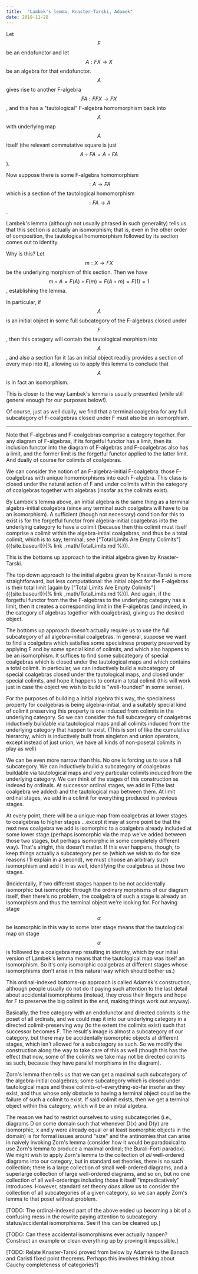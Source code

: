 ```yaml
---
title:  "Lambek's lemma, Knaster-Tarski, Adamek"
date: 2019-11-28
---
```

Let $$F$$ be an endofunctor and let $$A : FX \to X$$ be an algebra for that endofunctor. $$A$$ gives rise to another F-algebra $$FA : FFX \to FX$$, and this has a "tautological" F-algebra homomorphism back into $$A$$ with underlying map $$A$$ itself (the relevant commutative square is just $$A \circ FA = A \circ FA$$).

Now suppose there is some F-algebra homomorphism $$: A \to FA$$ which is a section of the tautological homomorphism $$: FA \to A$$.

Lambek's lemma (although not usually phrased in such generality) tells us that this section is actually an isomorphism; that is, even in the other order of composition, the tautological homomorphism followed by its section comes out to identity.

Why is this? Let $$m : X \to F X$$ be the underlying morphism of this section. Then we have $$m \circ A = F(A) \circ F(m) = F(A \circ m) = F(1) = 1$$, establishing the lemma.

In particular, if $$A$$ is an initial object in some full subcategory of the F-algebras closed under $$F$$, then this category will contain the tautological morphism into $$A$$, and also a section for it (as an initial object readily provides a section of every map into it), allowing us to apply this lemma to conclude that $$A$$ is in fact an isomorphism.

This is closer to the way Lambek's lemma is usually presented (while still general enough for our purposes below!).

Of course, just as well dually, we find that a terminal coalgebra for any full subcategory of F-coalgebras closed under F must also be an isomorphism.

***

Note that F-algebras and F-coalgebras comprise a category together. For any diagram of F-algebras, if its forgetful functor has a limit, then its inclusion functor into the diagram of F-algebras and F-coalgebras also has a limit, and the former limit is the forgetful functor applied to the latter limit. And dually of course for colimits of coalgebras.

We can consider the notion of an F-algebra-initial F-coalgebra: those F-coalgebras with unique homomorphisms into each F-algebra. This class is closed under the natural action of F and under colimits within the category of coalgebras together with algebras (insofar as the colimits exist).

By Lambek's lemma above, an initial algebra is the same thing as a terminal algebra-initial coalgebra (since any terminal such coalgebra will have to be an isomorphism). A sufficient (though not necessary) condition for this to exist is for the forgetful functor from algebra-initial coalgebras into the underlying category to have a colimit (because then this colimit must itself comprise a colimit within the algebra-initial coalgebras, and thus be a total colimit, which is to say, terminal; see ["Total Limits Are Empty Colimits"]({{site.baseurl}}{% link _math/TotalLimits.md %})).

This is the bottoms up approach to the initial algebra given by Knaster-Tarski.

The top down approach to the initial algebra given by Knaster-Tarski is more straightforward, but less computational: the initial object for the F-algebras is their total limit [again by ["Total Limits Are Empty Colimits"]({{site.baseurl}}{% link _math/TotalLimits.md %})]. And again, if the forgetful functor from the the F-algebras to the underlying category has a limit, then it creates a corresponding limit in the F-algebras (and indeed, in the category of algebras together with coalgebras), giving us the desired object.

The bottoms up approach doesn't actually require us to use the full subcategory of all algebra-initial coalgebras. In general, suppose we want to find a coalgebra which satisfies some specialness property preserved by applying F and by some special kind of colimits, and which also happens to be an isomorphism. It suffices to find some subcategory of special coalgebras which is closed under the tautological maps and which contains a total colimit. In particular, we can inductively build a subcategory of special coalgebras closed under the tautological maps, and closed under special colimits, and hope it happens to contain a total colimit (this will work just in case the object we wish to build is "well-founded" in some sense).

For the purposes of building a initial algebra this way, the specialness property for coalgebras is being algebra-initial, and a suitably special kind of colimit preserving this property is one induced from colimits in the underlying category. So we can consider the full subcategory of coalgebras inductively buildable via tautological maps and all colimits induced from the underlying category that happen to exist. (This is sort of like the cumulative hierarchy, which is inductively built from singleton and union operators, except instead of just union, we have all kinds of non-posetal colimits in play as well)

We can be even more narrow than this. No one is forcing us to use a full subcategory. We can inductively build a subcategory of coalgebras buildable via tautological maps and very particular colimits induced from the underlying category. We can think of the stages of this construction as indexed by ordinals. At successor ordinal stages, we add in F(the last coalgebra we added) and the tautological map between them. At limit ordinal stages, we add in a colimit for everything produced in previous stages.

At every point, there will be a unique map from coalgebras at lower stages to coalgebras to higher stages ...except it may at some point be that the next new coalgebra we add is isomorphic to a coalgebra already included at some lower stage (perhaps isomorphic via the map we've added between those two stages, but perhaps isomorphic in some completely different way). That's alright, this doesn't matter. If this ever happens, though, to keep things actually a subcategory per se (which we wish to do for size reasons I'll explain in a second), we must choose an arbitrary such isomorphism and add it in as well, identifying the coalgebras at those two stages.

(Incidentally, if two different stages happen to be not accidentally isomorphic but isomorphic through the ordinary morphisms of our diagram itself, then there's no problem, the coalgebra of such a stage is already an isomorphism and thus the terminal object we're looking for. For having stage $$\alpha$$ be isomorphic in this way to some later stage means that the tautological map on stage $$\alpha$$ is followed by a coalgebra map resulting in identity, which by our initial version of Lambek's lemma means that the tautological map was itself an isomorphism. So it's only isomorphic coalgebras at different stages whose isomorphisms don't arise in this natural way which should bother us.)

This ordinal-indexed bottoms-up approach is called Adamek's construction, although people usually do not do it paying such attention to the last detail about accidental isomorphisms (instead, they cross their fingers and hope for F to preserve the big colimit in the end, making things work out anyway).

Basically, the free category with an endofunctor and directed colimits is the poset of all ordinals, and we could map it into our underlying category in a directed colimit-preserving way (to the extent the colimits exist) such that successor becomes F. The result's image is almost a subcategory of our category, but there may be accidentally isomorphic objects at different stages, which isn't allowed for a subcategory as such. So we modify the construction along the way to take care of this as well (though this has the effect that now, some of the colimits we take may not be directed colimits as such, because they have parallel morphisms in the diagram).

Zorn's lemma then tells us that we can get a maximal such subcategory of the algebra-initial coalgebras; some subcategory which is closed under tautological maps and these colimits-of-everything-so-far insofar as they exist, and thus whose only obstacle to having a terminal object could be the failure of such a colimit to exist. If said colimit exists, then we get a terminal object within this category, which will be an initial algebra.

The reason we had to restrict ourselves to using subcategories (i.e., diagrams D on some domain such that whenever D(x) and D(y) are isomorphic, x and y were already equal or at least isomorphic objects in the domain) is for formal issues around "size" and the antinomies that can arise in naively invoking Zorn's lemma (consider how it would be paradoxical to use Zorn's lemma to produce a maximal ordinal; the Burali-Forti paradox). We might wish to apply Zorn's lemma to the collection of _all_ well-ordered diagrams into our category, but in standard set theories, there is no such collection; there is a large collection of small well-ordered diagrams, and a superlarge collection of large well-ordered diagrams, and so on, but no one collection of all well-orderings including those it itself "impredicatively" introduces. However, standard set theory _does_ allow us to consider the collection of all subcategories of a given category, so we can apply Zorn's lemma to that poset without problem.

[TODO: The ordinal-indexed part of the above ended up becoming a bit of a confusing mess in the rewrite paying attention to subcategory status/accidental isomorphisms. See if this can be cleaned up.]

[TODO: Can these accidental isomorphisms ever actually happen? Construct an example or clean everything up by proving it impossible.]

[TODO: Relate Knaster-Tarski proved from below by Adamek to the Banach and Caristi fixed point theorems. Perhaps this involves thinking about Cauchy completeness of categories?]